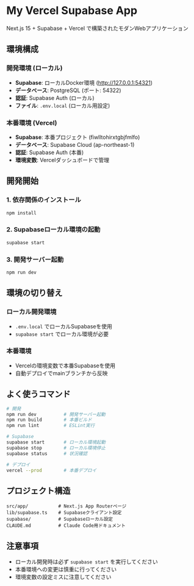# My Vercel Supabase App

Next.js 15 + Supabase + Vercel で構築されたモダンWebアプリケーション

## 環境構成

### 開発環境 (ローカル)
- **Supabase**: ローカルDocker環境 (http://127.0.0.1:54321)
- **データベース**: PostgreSQL (ポート: 54322)
- **認証**: Supabase Auth (ローカル)
- **ファイル**: `.env.local` (ローカル用設定)

### 本番環境 (Vercel)
- **Supabase**: 本番プロジェクト (fiwlltohirxtgbjfmlfo)
- **データベース**: Supabase Cloud (ap-northeast-1)
- **認証**: Supabase Auth (本番)
- **環境変数**: Vercelダッシュボードで管理

## 開発開始

### 1. 依存関係のインストール
```bash
npm install
```

### 2. Supabaseローカル環境の起動
```bash
supabase start
```

### 3. 開発サーバー起動
```bash
npm run dev
```

## 環境の切り替え

### ローカル開発環境
- `.env.local` でローカルSupabaseを使用
- `supabase start` でローカル環境が必要

### 本番環境
- Vercelの環境変数で本番Supabaseを使用
- 自動デプロイでmainブランチから反映

## よく使うコマンド

```bash
# 開発
npm run dev          # 開発サーバー起動
npm run build        # 本番ビルド
npm run lint         # ESLint実行

# Supabase
supabase start       # ローカル環境起動
supabase stop        # ローカル環境停止
supabase status      # 状況確認

# デプロイ
vercel --prod        # 本番デプロイ
```

## プロジェクト構造

```
src/app/           # Next.js App Routerページ
lib/supabase.ts    # Supabaseクライアント設定
supabase/          # Supabaseローカル設定
CLAUDE.md          # Claude Code用ドキュメント
```

## 注意事項

- ローカル開発時は必ず `supabase start` を実行してください
- 本番環境への変更は慎重に行ってください
- 環境変数の設定ミスに注意してください
